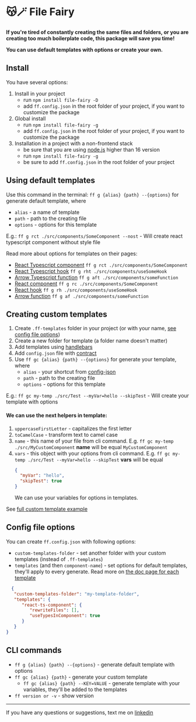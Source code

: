 # 😽🪄 File Fairy

**If you're tired of constantly creating the same files and folders, or you are creating too much boilerplate code, this package will save you time!**

**You can use default templates with options or create your own.**


## Install
You have several options:
1. Install in your project
   - run `npm install file-fairy -D`
   - add `ff.config.json` in the root folder of your project, if you want to customize the package
2. Global install
   - run `npm install file-fairy -g`
   - add `ff.config.json` in the root folder of your project, if you want to customize the package
3. Installation in a project with a non-frontend stack
   - be sure that you are using [node.js](https://nodejs.org/en/download) higher than 16 version
   - run `npm install file-fairy -g`
   - be sure to add `ff.config.json` in the root folder of your project

## Using default templates
Use this command in the terminal: `ff g {alias} {path} --{options}` for generate default template, where
- `alias` - a name of template
- `path` - path to the creating file
- `options` - options for this template

E.g.:
`ff g rct ./src/components/SomeComponent --nost` - Will create react typescript component without style file

Read more about options for templates on their pages:

- [React Typescript component](https://github.com/footzi/file-fairy/blob/main/docs/templates/react-component-ts.md) `ff g rct ./src/components/SomeComponent`
- [React Typescript hook](https://github.com/footzi/file-fairy/blob/main/docs/templates/react-hook-ts.md) `ff g rht ./src/components/useSomeHook`
- [Arrow Typescript function](https://github.com/footzi/file-fairy/blob/main/docs/templates/arrow-function-ts.md) `ff g aft ./src/components/someFunction`
- [React component](https://github.com/footzi/file-fairy/blob/main/docs/templates/react-component.md) `ff g rc ./src/components/SomeComponent`
- [React hook](https://github.com/footzi/file-fairy/blob/main/docs/templates/react-hook.md) `ff g rh ./src/components/useSomeHook`
- [Arrow function](https://github.com/footzi/file-fairy/blob/main/docs/templates/arrow-function.md) `ff g af ./src/components/someFunction`

## Creating custom templates

1. Create `.ff-templates` folder in your project (or with your name, [see config file options](#config-file-options))
2. Create a new folder for template (a folder name doesn't matter)
3. Add templates using [handlebars](https://handlebarsjs.com/)
4. Add `config.json` file with [contract](https://github.com/footzi/file-fairy/blob/main/docs/config-json.md)
5. Use `ff gc {alias} {path} --{options}` for generate your template, where
   - `alias` - your shortcut from [config-json](https://github.com/footzi/file-fairy/blob/main/docs/config-json.md)
   - `path` - path to the creating file
   - `options` - options for this template
     
E.g.:
`ff gc my-temp ./src/Test --myVar=hello --skipTest` - Will create your template with options


#### We can use the next helpers in template:
1. `uppercaseFirstLetter` - capitalizes the first letter
2. `toCamelCase` - transform text to camel case
3. `name` - this name of your file from cli command. E.g. `ff gc my-temp ./src/MyCustomComponent` **name** will be equal `MyCustomComponent`
4. `vars` - this object with your options from cli command. E.g. `ff gc my-temp ./src/Test --myVar=hello --skipTest` **vars** will be equal 
    ```json
    {
      "myVar": "hello",
      "skipTest": true
    }
    ```
   We can use your variables for options in templates.

See [full custom template example](https://github.com/footzi/file-fairy/tree/main/custom-template-examples/react-component)


## Config file options
You can create `ff.config.json` with following options:
- `custom-templates-folder` - set another folder with your custom templates (instead of `.ff-templates`)
- `templates` (and then `component-name`) - set options for default templates, they'll apply to every generate. Read more on [the doc page for each template](https://github.com/footzi/file-fairy/blob/main/docs/templates)

```json
  {
   "custom-templates-folder": "my-template-folder",
   "templates": {
      "react-ts-component": {
         "rewriteFiles": [],
         "useTypesInComponent": true
      }
   }
}
```

## CLI commands
- `ff g {alias} {path} --{options}` - generate default template with options
- `ff gc {alias} {path}` - generate your custom template
  - `ff gc {alias} {path} --KEY=VALUE` - generate template with your variables, they'll be added to the templates
- `ff version or -v` - show version


-------
If you have any questions or suggestions, text me on [linkedin](https://www.linkedin.com/in/vsmanakov)
